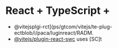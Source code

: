 # React + TypeScript + 

- @vitejsplgi-rct](ps/gtcom/vitejs/te-plug-ectblob/i/paca/luginreact/RADM.
- [@vitejs/plugin-react-swc](https://github.com/vitejs/vite-plgin-react-swc) uses [SC]t

